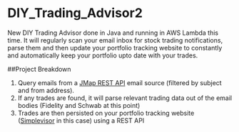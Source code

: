 # DIY_Trading_Advisor2
New DIY Trading Advisor done in Java and running in AWS Lambda this time. It will regularly scan your email inbox for stock trading notifications, parse them and then update your portfolio tracking website to constantly and automatically keep your portfolio upto date with your trades.

##Project Breakdown 
 1. Query emails from a [JMap REST API](https://jmap.io/spec-mail.html) email source (filtered by subject and from address). 
 2. If any trades are found, it will parse relevant trading data out of the email bodies (Fidelity and Schwab at this point)
 3. Trades are then persisted on your portfolio tracking website ([Simplevisor](https://simplevisor.com/) in this case) using a REST API
